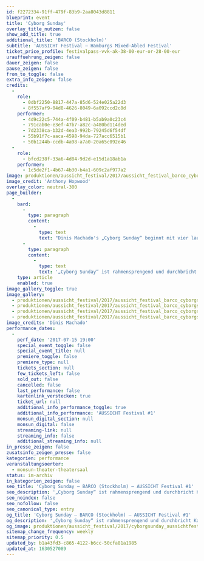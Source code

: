 ```yaml
---
id: f2272334-91ff-479f-83b9-2aa8043d8811
blueprint: event
title: 'Cyborg Sunday'
overlay_title_nutzen: false
show_add_title: true
additional_title: 'BARCO (Stockholm)'
subtitle: 'AUSSICHT Festival – Hamburgs Mixed-Abled Festival'
ticket_price_profile: festivalpass-vvk-ak-38-00-eur-or-28-00-eur
urauffuehrung_zeigen: false
dauer_zeigen: false
pause_zeigen: false
from_to_toggle: false
extra_info_zeigen: false
credits:
  -
    role:
      - 0dbf2250-8817-447a-85d6-524e025a22d3
      - 8f557af9-04d8-4626-8049-6a092ccd2c8d
    performer:
      - 4d9c22c5-744a-4f09-b481-b5ab9a0c23c4
      - 791cab0e-e3ef-47b7-a82c-a480bd114ded
      - 7d2338ca-b32d-4ea3-992b-79245d6f54df
      - 55b91f7c-aaca-4598-94da-727acc6515b1
      - 50b1244b-ccdb-4a98-a7a0-20a65c092e46
  -
    role:
      - bfcd238f-33a6-4d84-9d2d-e15d1a18ab1a
    performer:
      - 1c5de2f1-4b67-4b30-b4a1-609c2af977a2
image: produktionen/aussicht_festival/2017/aussicht_festival_barco_cyborgsunday_01_anthony_hopwood.jpg
image_credit: 'Anthony Hopwood'
overlay_color: neutral-300
page_builder:
  -
    bard:
      -
        type: paragraph
        content:
          -
            type: text
            text: "Dinis Machado's „Cyborg Sunday“ beginnt mit vier lautdenkenden Personen, die sich über eine noch nicht geschehene Geschichte austauschen. Diese Geschichte beschäftigt sich mit dem Verhältnis von Mensch und Harmonie. Ausdrucksstark wird die Handlung mit dem Körper erzählt. Fehlende Erinnerungen lassen die Bewegungen der PerformerIn stetig fragmentarischer und isolierter werden; Geschichte und PerformerIn verlieren sich. Dennoch kommt es nie zum Chaos. Im Laufe des Geschehens nähern sich die PerformerIn an - eine dichte und intime Welt wird erschaffen.\_"
      -
        type: paragraph
        content:
          -
            type: text
            text: '„Cyborg Sunday“ ist rahmensprengend und durchbricht Kausalzusammenhänge. Diese Tanz-& Theaterperformance funktioniert als verführerisches Labyrinth, welche eine dichte und nicht-greifbare Welt präsentiert.'
    type: article
    enabled: true
image_gallery_toggle: true
image_gallery:
  - produktionen/aussicht_festival/2017/aussicht_festival_barco_cyborgsunday_02_dinis_machado.jpg
  - produktionen/aussicht_festival/2017/aussicht_festival_barco_cyborgsunday_03_dinis_machado.jpg
  - produktionen/aussicht_festival/2017/aussicht_festival_barco_cyborgsunday_04_dinis_machado.jpg
  - produktionen/aussicht_festival/2017/aussicht_festival_barco_cyborgsunday_05_dinis_machado.jpg
image_credits: 'Dinis Machado'
performance_dates:
  -
    perf_date: '2017-07-15 19:00'
    special_event_toggle: false
    special_event_title: null
    premiere_toggle: false
    premiere_type: null
    tickets_section: null
    few_tickets_left: false
    sold_out: false
    cancelled: false
    last_performance: false
    kartenlink_verstecken: true
    ticket_url: null
    additional_info_performance_toggle: true
    additional_info_performance: 'AUSSICHT Festival #1'
    monsun_digital_section: null
    monsun_digital: false
    streaming-link: null
    streaming_info: false
    additional_streaming_info: null
in_presse_zeigen: false
zusatsinfo_zeigen_presse: false
kategorien: performance
veranstaltungsoerter:
  - monsun-theater-theatersaal
status: im-archiv
in_kategorien_zeigen: false
seo_title: 'Cyborg Sunday – BARCO (Stockholm) – AUSSICHT Festival #1'
seo_description: '„Cyborg Sunday“ ist rahmensprengend und durchbricht Kausalzusammenhänge, ein verführerisches Labyrinth, welche eine dichte und nicht-greifbare Welt präsentiert.'
seo_noindex: false
seo_nofollow: false
seo_canonical_type: entry
og_title: 'Cyborg Sunday – BARCO (Stockholm) – AUSSICHT Festival #1'
og_description: '„Cyborg Sunday“ ist rahmensprengend und durchbricht Kausalzusammenhänge, ein verführerisches Labyrinth, welche eine dichte und nicht-greifbare Welt präsentiert.'
og_image: produktionen/aussicht_festival/2017/cyborgsunday_aussichtfestival_social_media_image-1630527081.jpg
sitemap_change_frequency: weekly
sitemap_priority: 0.5
updated_by: b1a43fd3-c865-4122-b6cc-50cfa81a1985
updated_at: 1630527089
---
```

